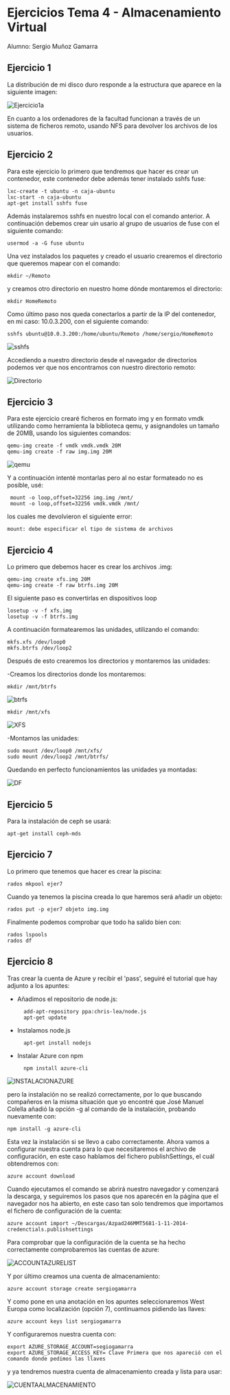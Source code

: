 # Ejercicios Tema 4 - Almacenamiento Virtual

Alumno: Sergio Muñoz Gamarra

## Ejercicio 1

La distribución de mi disco duro responde a la estructura que aparece en la siguiente imagen:

![Ejercicio1a](https://github.com/SergioMGamarra/IV---13-14/blob/master/imgTema4/ej1-a.png?raw=true)


En cuanto a los ordenadores de la facultad funcionan a través de un sistema de ficheros remoto, usando NFS para devolver los archivos de los usuarios.

## Ejercicio 2

Para este ejercicio lo primero que tendremos que hacer es crear un contenedor, este contenedor debe además tener instalado sshfs fuse:

    lxc-create -t ubuntu -n caja-ubuntu
    lxc-start -n caja-ubuntu
    apt-get install sshfs fuse
    
Además instalaremos sshfs en nuestro local con el comando anterior.
A continuación debemos crear uin usario al grupo de usuarios de fuse con el siguiente comando:
    
    usermod -a -G fuse ubuntu


Una vez instalados los paquetes y creado el usuario crearemos el directorio que queremos mapear con el comando:

    mkdir ~/Remoto


y creamos otro directorio en nuestro home dónde montaremos el directorio:

    mkdir HomeRemoto
    

Como último paso nos queda conectarlos a partir de la IP del contenedor, en mi caso: 10.0.3.200, con el siguiente comando:

    sshfs ubuntu@10.0.3.200:/home/ubuntu/Remoto /home/sergio/HomeRemoto
    
![sshfs](https://github.com/SergioMGamarra/IV---13-14/blob/master/imgTema4/Ej2-sshfs.png?raw=true)
    
Accediendo a nuestro directorio desde el navegador de directorios podemos ver que nos encontramos con nuestro directorio remoto:

![Directorio](https://github.com/SergioMGamarra/IV---13-14/blob/master/imgTema4/directorio.png?raw=true)


## Ejercicio 3

Para este ejercicio crearé ficheros en formato img y en formato vmdk utilizando como herramienta la biblioteca qemu, y asignandoles un tamaño de 20MB, usando los siguientes comandos:

    qemu-img create -f vmdk vmdk.vmdk 20M
    qemu-img create -f raw img.img 20M
    
![qemu](https://github.com/SergioMGamarra/IV---13-14/blob/master/imgTema4/Ej3-crearImg.png?raw=true)


Y a continuación intenté montarlas pero al no estar formateado no es posible, usé:

     mount -o loop,offset=32256 img.img /mnt/
     mount -o loop,offset=32256 vmdk.vmdk /mnt/
    
los cuales me devolvieron el siguiente error:

    mount: debe especificar el tipo de sistema de archivos

    
## Ejercicio 4

Lo primero que debemos hacer es crear los archivos .img:

    qemu-img create xfs.img 20M
    qemu-img create -f raw btrfs.img 20M

El siguiente paso es convertirlas en dispositivos loop 

    losetup -v -f xfs.img
    losetup -v -f btrfs.img
    
A continuación formatearemos las unidades, utilizando el comando:

    mkfs.xfs /dev/loop0
    mkfs.btrfs /dev/loop2
    
Después de esto crearemos los directorios y montaremos las unidades:

-Creamos los directorios donde los montaremos:

    mkdir /mnt/btrfs
    
![btrfs](https://github.com/SergioMGamarra/IV---13-14/blob/master/imgTema4/btrfs.png?raw=true)

    mkdir /mnt/xfs

![XFS](https://github.com/SergioMGamarra/IV---13-14/blob/master/imgTema4/xfs.png?raw=true)

-Montamos las unidades:

    sudo mount /dev/loop0 /mnt/xfs/
    sudo mount /dev/loop2 /mnt/btrfs/
    
Quedando en perfecto funcionamientos las unidades ya montadas:

![DF](https://github.com/SergioMGamarra/IV---13-14/blob/master/imgTema4/df.png?raw=true)

## Ejercicio 5

Para la instalación de ceph se usará:

    apt-get install ceph-mds
    
## Ejercicio 7

Lo primero que tenemos que hacer es crear la piscina:

    rados mkpool ejer7

Cuando ya tenemos la piscina creada lo que haremos será añadir un objeto:

    rados put -p ejer7 objeto img.img

Finalmente podemos comprobar que todo ha salido bien con:

    rados lspools
    rados df


## Ejercicio 8

Tras crear la cuenta de Azure y recibir el 'pass', seguiré el tutorial que hay adjunto a los apuntes:

- Añadimos el repositorio de node.js:
    
        add-apt-repository ppa:chris-lea/node.js
        apt-get update

- Instalamos node.js

        apt-get install nodejs
    
- Instalar Azure con npm

        npm install azure-cli
    
![INSTALACIONAZURE](https://github.com/SergioMGamarra/IV---13-14/blob/master/imgTema4/InstalacionAzure.png?raw=true)

pero la instalación no se realizó correctamente, por lo que buscando compañeros en la misma situación que yo encontré que José Manuel Colella añadió la opción -g al comando de la instalación, probando nuevamente con:

    npm install -g azure-cli
    
Esta vez la instalación si se llevo a cabo correctamente. Ahora vamos a configurar nuestra cuenta para lo que necesitaremos el archivo de configuración, en este caso hablamos del fichero publishSettings, el cuál obtendremos con:

    azure account download
    
Cuando ejecutamos el comando se abrirá nuestro navegador y comenzará la descarga, y seguiremos los pasos que nos aparecén en la página que el navegador nos ha abierto, en este caso tan solo tendremos que importamos el fichero de configuración de la cuenta:

    azure account import ~/Descargas/Azpad246MMT5681-1-11-2014-credenctials.publishsettings

Para comprobar que la configuración de la cuenta se ha hecho correctamente comprobaremos las cuentas de azure:

![ACCOUNTAZURELIST](https://github.com/SergioMGamarra/IV---13-14/blob/master/imgTema4/accountazurelist.png?raw=true)

Y por último creamos una cuenta de almacenamiento:

    azure account storage create sergiogamarra
    
Y como pone en una anotación en los apuntes seleccionaremos West Europa como localización (opción 7), continuamos pidiendo las llaves:

    azure account keys list sergiogamarra
    
Y configuraremos nuestra cuenta con:

    export AZURE_STORAGE_ACCOUNT=segiogamarra
    export AZURE_STORAGE_ACCESS_KEY= Clave Primera que nos apareció con el comando donde pedimos las llaves
    
y ya tendremos nuestra cuenta de almacenamiento creada y lista para usar:

![CUENTAALMACENAMIENTO](https://github.com/SergioMGamarra/IV---13-14/blob/master/imgTema4/cuentaalmacenamiento.png?raw=true)



